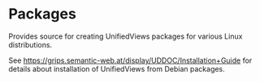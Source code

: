 Packages
========

Provides source for creating UnifiedViews packages for various Linux distributions.

See https://grips.semantic-web.at/display/UDDOC/Installation+Guide for details about installation of UnifiedViews from Debian packages. 
